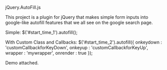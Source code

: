 jQuery.AutoFill.js

This project is a plugin for jQuery that makes simple form inputs into google-like autofill features that we all see on the google search page.

Simple:
$('#start_time_1').autofill();

With Custom Class and Callbacks:
$('#start_time_2').autofill({
  onkeydown : 'customCallbackforKeyDown',
  onkeyup   : 'customCallbackforKeyUp',
  wrapper   : 'mywrapper',
  onrender  : true
});

Demo attached.